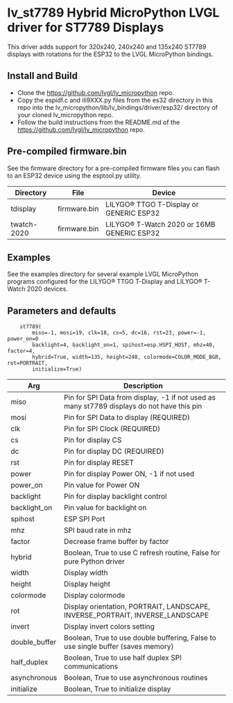 # lv_st7789 Hybrid MicroPython LVGL driver for ST7789 Displays

This driver adds support for 320x240, 240x240 and 135x240 ST7789 displays with
rotations for the ESP32 to the LVGL MicroPython bindings.

## Install and Build

- Clone the https://github.com/lvgl/lv_micropython repo.
- Copy the espidf.c and ili9XXX.py files from the es32 directory in this repo into the lv_micropython/lib/lv_bindings/driver/esp32/ directory of your cloned lv_micropython repo.
- Follow the build instructions from the README.md of the https://github.com/lvgl/lv_micropython repo.

## Pre-compiled firmware.bin

See the firmware directory for a pre-compiled firmware files you can flash to an ESP32 device using the esptool.py utility.

Directory    | File         | Device
------------ | ------------ | ------------------------------------------
tdisplay     | firmware.bin | LILYGO® TTGO T-Display or GENERIC ESP32
twatch-2020  | firmware.bin | LILYGO® T-Watch 2020 or 16MB GENERIC ESP32

## Examples

See the examples directory for several example LVGL MicroPython programs configured for the LILYGO® TTGO T-Display and LILYGO® T-Watch 2020 devices.

## Parameters and defaults

```
    st7789(
        miso=-1, mosi=19, clk=18, cs=5, dc=16, rst=23, power=-1, power_on=0
        backlight=4, backlight_on=1, spihost=esp.HSPI_HOST, mhz=40, factor=4,
        hybrid=True, width=135, height=240, colormode=COLOR_MODE_BGR, rot=PORTRAIT,
        initialize=True)
```

Arg | Description
--- | -----------
miso | Pin for SPI Data from display, -1 if not used as many st7789 displays do not have this pin
mosi | Pin for SPI Data to display (REQUIRED)
clk | Pin for SPI Clock (REQUIRED)
cs | Pin for display CS
dc | Pin for display DC (REQUIRED)
rst | Pin for display RESET
power | Pin for display Power ON, -1 if not used
power_on | Pin value for Power ON
backlight | Pin for display backlight control
backlight_on | Pin value for backlight on
spihost | ESP SPI Port
mhz | SPI baud rate in mhz
factor | Decrease frame buffer by factor
hybrid | Boolean, True to use C refresh routine, False for pure Python driver
width | Display width
height | Display height
colormode | Display colormode
rot | Display orientation, PORTRAIT, LANDSCAPE, INVERSE_PORTRAIT, INVERSE_LANDSCAPE
invert | Display invert colors setting
double_buffer | Boolean, True to use double buffering, False to use single buffer (saves memory)
half_duplex | Boolean, True to use half duplex SPI communications
asynchronous | Boolean, True to use asynchronous routines
initialize | Boolean, True to initialize display

